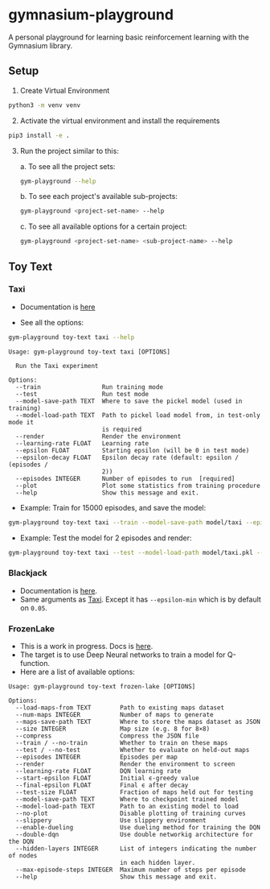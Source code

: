 # gymnasium-playground
A personal playground for learning basic reinforcement learning with the Gymnasium library.

## Setup

1. Create Virtual Environment

```sh
python3 -m venv venv
```
2. Activate the virtual environment and install the requirements

```sh
pip3 install -e .
```

3. Run the project similar to this:


    a. To see all the project sets:

    ```sh
    gym-playground --help
    ```

    b. To see each project's available sub-projects:
    ```sh
    gym-playground <project-set-name> --help
    ```

    c. To see all available options for a certain project:
    ```sh
    gym-playground <project-set-name> <sub-project-name> --help
    ```

## Toy Text

### Taxi

- Documentation is [here](https://gymnasium.farama.org/environments/toy_text/taxi/)

- See all the options:
```sh
gym-playground toy-text taxi --help
```
```
Usage: gym-playground toy-text taxi [OPTIONS]

  Run the Taxi experiment

Options:
  --train                 Run training mode
  --test                  Run test mode
  --model-save-path TEXT  Where to save the pickel model (used in training)
  --model-load-path TEXT  Path to pickel load model from, in test-only mode it
                          is required
  --render                Render the environment
  --learning-rate FLOAT   Learning rate
  --epsilon FLOAT         Starting epsilon (will be 0 in test mode)
  --epsilon-decay FLOAT   Epsilon decay rate (default: epsilon / (episodes /
                          2))
  --episodes INTEGER      Number of episodes to run  [required]
  --plot                  Plot some statistics from training procedure
  --help                  Show this message and exit.
```

- Example: Train for 15000 episodes, and save the model:

```sh
gym-playground toy-text taxi --train --model-save-path model/taxi --episodes 15000
```

- Example: Test the model for 2 episodes and render:

```sh
gym-playground toy-text taxi --test --model-load-path model/taxi.pkl --episodes 2 --render
```

### Blackjack

- Documentation is [here](https://gymnasium.farama.org/environments/toy_text/blackjack/).
- Same arguments as [Taxi](#taxi). Except it has `--epsilon-min` which is by default on `0.05`.

### FrozenLake

- This is a work in progress. Docs is [here](https://gymnasium.farama.org/environments/toy_text/frozen_lake/).
- The target is to use Deep Neural networks to train a model for Q-function.
- Here are a list of available options:
```
Usage: gym-playground toy-text frozen-lake [OPTIONS]

Options:
  --load-maps-from TEXT        Path to existing maps dataset
  --num-maps INTEGER           Number of maps to generate
  --maps-save-path TEXT        Where to store the maps dataset as JSON
  --size INTEGER               Map size (e.g. 8 for 8×8)
  --compress                   Compress the JSON file
  --train / --no-train         Whether to train on these maps
  --test / --no-test           Whether to evaluate on held-out maps
  --episodes INTEGER           Episodes per map
  --render                     Render the environment to screen
  --learning-rate FLOAT        DQN learning rate
  --start-epsilon FLOAT        Initial ϵ-greedy value
  --final-epsilon FLOAT        Final ϵ after decay
  --test-size FLOAT            Fraction of maps held out for testing
  --model-save-path TEXT       Where to checkpoint trained model
  --model-load-path TEXT       Path to an existing model to load
  --no-plot                    Disable plotting of training curves
  --slippery                   Use slippery environment
  --enable-dueling             Use dueling method for training the DQN
  --double-dqn                 Use double networkig architecture for the DQN
  --hidden-layers INTEGER      List of integers indicating the number of nodes
                               in each hidden layer.
  --max-episode-steps INTEGER  Maximum number of steps per episode
  --help                       Show this message and exit.
  ```